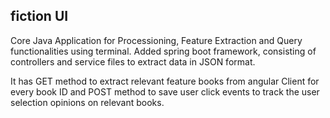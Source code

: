 ## fiction UI 
Core Java  Application for Processioning, Feature Extraction and Query functionalities using terminal.
Added spring boot framework, consisting of controllers and service files to extract data in JSON format.

It has GET method to extract relevant feature books from angular Client for every book ID and POST method to save user click events to track the user selection opinions on relevant books.


